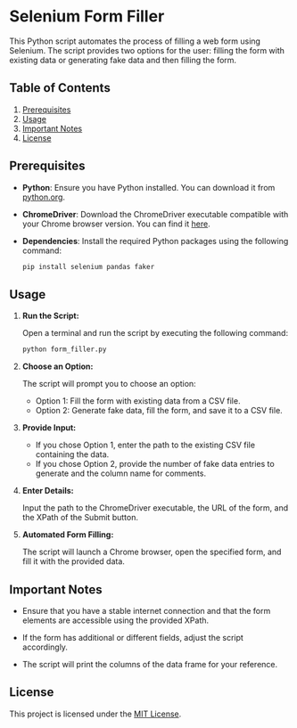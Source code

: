 # Selenium Form Filler

This Python script automates the process of filling a web form using Selenium. The script provides two options for the user: filling the form with existing data or generating fake data and then filling the form.

## Table of Contents
1. [Prerequisites](#prerequisites)
2. [Usage](#usage)
3. [Important Notes](#important-notes)
4. [License](#license)

## Prerequisites

- **Python**: Ensure you have Python installed. You can download it from [python.org](https://www.python.org/).

- **ChromeDriver**: Download the ChromeDriver executable compatible with your Chrome browser version. You can find it [here](https://sites.google.com/chromium.org/driver/).

- **Dependencies**: Install the required Python packages using the following command:

  ```bash
  pip install selenium pandas faker
  ```

## Usage

1. **Run the Script:**

   Open a terminal and run the script by executing the following command:

   ```bash
   python form_filler.py
   ```

2. **Choose an Option:**

   The script will prompt you to choose an option:
   - Option 1: Fill the form with existing data from a CSV file.
   - Option 2: Generate fake data, fill the form, and save it to a CSV file.

3. **Provide Input:**

   - If you chose Option 1, enter the path to the existing CSV file containing the data.
   - If you chose Option 2, provide the number of fake data entries to generate and the column name for comments.

4. **Enter Details:**

   Input the path to the ChromeDriver executable, the URL of the form, and the XPath of the Submit button.

5. **Automated Form Filling:**

   The script will launch a Chrome browser, open the specified form, and fill it with the provided data.

## Important Notes

- Ensure that you have a stable internet connection and that the form elements are accessible using the provided XPath.

- If the form has additional or different fields, adjust the script accordingly.

- The script will print the columns of the data frame for your reference.

## License
This project is licensed under the [MIT License](LICENSE).

